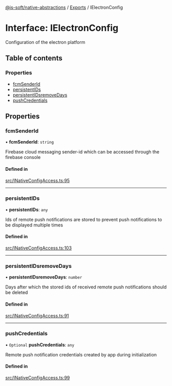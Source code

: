 [@js-soft/native-abstractions](../README.md) / [Exports](../modules.md) / IElectronConfig

# Interface: IElectronConfig

Configuration of the electron platform

## Table of contents

### Properties

-   [fcmSenderId](IElectronConfig.md#fcmsenderid)
-   [persistentIDs](IElectronConfig.md#persistentids)
-   [persistentIDsremoveDays](IElectronConfig.md#persistentidsremovedays)
-   [pushCredentials](IElectronConfig.md#pushcredentials)

## Properties

### fcmSenderId

• **fcmSenderId**: `string`

Firebase cloud messaging sender-id which can be accessed through the firebase console

#### Defined in

[src/INativeConfigAccess.ts:95](https://github.com/js-soft/ts-native-access/blob/68cf98a/packages/abstractions/src/INativeConfigAccess.ts#L95)

---

### persistentIDs

• **persistentIDs**: `any`

Ids of remote push notifications are stored to prevent push notifications to be displayed multiple times

#### Defined in

[src/INativeConfigAccess.ts:103](https://github.com/js-soft/ts-native-access/blob/68cf98a/packages/abstractions/src/INativeConfigAccess.ts#L103)

---

### persistentIDsremoveDays

• **persistentIDsremoveDays**: `number`

Days after which the stored ids of received remote push notifications should be deleted

#### Defined in

[src/INativeConfigAccess.ts:91](https://github.com/js-soft/ts-native-access/blob/68cf98a/packages/abstractions/src/INativeConfigAccess.ts#L91)

---

### pushCredentials

• `Optional` **pushCredentials**: `any`

Remote push notification credentials created by app during initialization

#### Defined in

[src/INativeConfigAccess.ts:99](https://github.com/js-soft/ts-native-access/blob/68cf98a/packages/abstractions/src/INativeConfigAccess.ts#L99)
